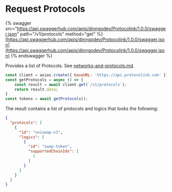 # Request Protocols

{% swagger src="https://api.swaggerhub.com/apis/dinngodev/Protocolink/1.0.0/swagger.json" path="/v1/protocols" method="get" %}
[https://api.swaggerhub.com/apis/dinngodev/Protocolink/1.0.0/swagger.json](https://api.swaggerhub.com/apis/dinngodev/Protocolink/1.0.0/swagger.json)
{% endswagger %}

Provides a list of Protocols. See [networks-and-protocols.md](../../networks-and-protocols.md "mention").

```javascript
const client = axios.create({ baseURL: 'https://api.protocolink.com' });
const getProtocols = async () => {
    const result = await client.get(`/v1/protocols`);
    return result.data;
}
const tokens = await getProtocols();
```

The result contains a list of protocols and logics that looks the following:

```json
{
  "protocols": [
    {
      "id": "uniswap-v3",
      "logics": [
        {
          "id": "swap-token",
          "supportedChainIds": [
            1
          ]
        }
      ]
    }
  ]
}
```
